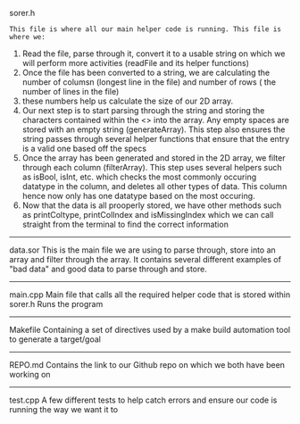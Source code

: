 sorer.h 

    This file is where all our main helper code is running. This file is where we:
1) Read the file, parse through it, convert it to a usable string on which we will perform more activities (readFile and its helper functions)
2) Once the file has been converted to a string, we are calculating the number of columsn (longest line in the file) and number of rows ( the number of lines in the file)
3) these numbers help us calculate the size of our 2D array.
4) Our next step is to start parsing through the string and storing the characters contained within the <> into the array. Any empty spaces are stored with an empty string (generateArray). This step also ensures the string passes through several helper functions that ensure that the entry is a valid one based off the specs 
5) Once the array has been generated and stored in the 2D array, we filter through each column (filterArray). This step uses several helpers such as isBool, isInt, etc. which checks the most commonly occuring datatype in the column, and deletes all other types of data. This column hence now only has one datatype based on the most occuring. 
6) Now that the data is all prooperly stored, we have other methods such as printColtype, printColIndex and isMissingIndex which we can call straight from the terminal to find the correct information 

-----

data.sor
    This is the main file we are using to parse through, store into an array and filter through the array. It contains several different examples of "bad data" and good data to parse through and store.

-----

main.cpp
    Main file that calls all the required helper code that is stored within sorer.h
    Runs the program 

------

Makefile
    Containing a set of directives used by a make build automation tool to generate a target/goal

-----

REPO.md 
    Contains the link to our Github repo on which we both have been working on 

-----
test.cpp
    A few different tests to help catch errors and ensure our code is running the way we want it to 
    
